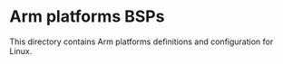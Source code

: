 Arm platforms BSPs
==================

This directory contains Arm platforms definitions and configuration for Linux.

